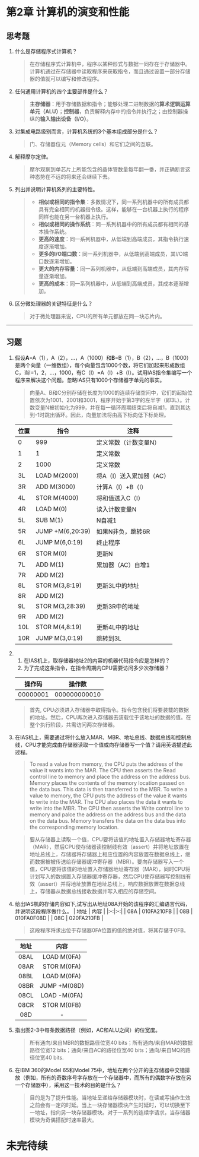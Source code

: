 # 第2章 计算机的演变和性能

## 思考题

1. 什么是存储程序式计算机？
    > 在存储程序式计算机中，程序以某种形式与数据一同存在于存储器中。计算机通过在存储器中读取程序来获取指令，而且通过设置一部分存储器的值就可以编写和修改程序。

1. 任何通用计算机的四个主要部件是什么？
    > **主存储器**：用于存储数据和指令；能够处理二进制数据的**算术逻辑运算单元（ALU）**；**控制器**，负责解释内存中的指令并执行之；由控制器操纵的**输入输出设备（I/O）**。

1. 对集成电路级别而言，计算机系统的3个基本组成部分是什么？
    > 门、存储器位元（Memory cells）和它们之间的互联。

1. 解释摩尔定律。
    > 摩尔观察到单芯片上所能包含的晶体管数量每年翻一番，并正确断言这种态势在不远的将来还会继续下去。

1. 列出并说明计算机系列的主要特性。
    >- **相似或相同的指令集**：多数情况下，同一系列机器中的所有成员都具有完全相同的机器指令级。这样，能够在一台机器上执行的程序同样也能在另一台机器上执行。
    >- **相似或相同的操作系统**：同一系列机器中的所有成员都有相同的基本操作系统。
    >- **更高的速度**：同一系列机器中，从低端到高端成员，其指令执行速度逐渐增加。
    >- **更多的I/O端口数**：同一系列机器中，从低端到高端成员，其I/O端口数逐渐增加。
    >- **更大的内存容量**：同一系列机器中，从低端到高端成员，其内存容量逐渐增加。
    >- **更高的成本**：同一系列机器中，从低端到高端成员，其成本逐渐增加。

1. 区分微处理器的关键特征是什么？
    > 对于微处理器来说，CPU的所有单元都放在同一块芯片内。

---

## 习题

1. 假设**A**=A（1），A（2），…，A（1000）和**B**=B（1），B（2），…，B（1000）是两个向量（一维数组），每个向量包含1000个数，将它们加起来形成数组C，当I=1，2，…，1000，有C（I）=A（I）+B（I）。试用IAS指令集编写一个程序来解决这个问题。忽略IAS只有1000个存储器字单元的事实。
    > 向量A、B和C分别存储在长度为1000的连续存储空间中，它们的起始位置依次为1001、2001和3001，程序开始于第3字的左半字（即3L）。计数变量N被初始化为999，并在每一循环周期结束后将自减1，直到其达到-1时跳出循环。因此，向量加法将由高下标向低下标处理。

    | 位置 | 指令 | 注释 |
    |  --- | --- | ---  |
    | 0| 999 | 定义常数（计数变量N） |
    | 1| 1 | 定义常数 |
    | 2| 1000| 定义常数 |
    | 3L| LOAD M(2000) | 将A（I）送入累加器（AC） |
    | 3R| ADD M(3000) | 计算A（I）+B（I） |
    | 4L| STOR M(4000) | 将和值送入C（I） |
    | 4R| LOAD M(0) | 读入计数变量N |
    | 5L| SUB M(1) | N自减1 |
    | 5R| JUMP +M(6,20:39) | 如果N非负，跳转6R |
    | 6L| JUMP M(6,0:19) | 终止程序 |
    | 6R| STOR M(0) | 更新N |
    | 7L| ADD M(1) | 累加器（AC）自增1 |
    | 7R| ADD M(2) |  |
    | 8L| STOR M(3,8:19) | 更新3L中的地址 |
    | 8R| ADD M(2) |  |
    | 9L| STOR M(3,28:39) | 更新3R中的地址 |
    | 9R| ADD M(2) |  |
    | 10L| STOR M(4,8:19) | 更新4L中的地址 |
    | 10R| JUMP M(3,0:19) | 跳转到3L |
    
1.  1. 在IAS机上，取存储器地址2的内容的机器代码指令应是怎样的？
    1. 为了完成这条指令，在指令周期内CPU需要访问多少次存储器？
    
    | 操作码 | 操作数 |
    | :---: | :---: |
    | 00000001 | 000000000010 |
    > 首先, CPU必须进入存储器中取得指令。指令包含我们将要装载的数据的地址。然后，CPU再次进入存储器去装载位于该地址的数据的值。在整个执行阶段，共需访问两次存储器。

1. 在IAS机上，需要通过将什么放入MAR、MBR、地址总线、数据总线和控制总线，CPU才能完成由存储器读取一个值或向存储器写一个值？请用英语描述此过程。
    > To read a value from memory, the CPU puts the address of the value it wants into the MAR. The CPU then asserts the Read control line to memory and place the address on the address bus. Memory places the contents of the memory location passed on the data bus. This data is then transferred to the MBR. To write a value to memory, the CPU puts the address of the value it wants to write into the MAR. The CPU also places the data it wants to write into the MBR. The CPU then asserts the Write control line to memory and palce the address on the address bus and the data on the data bus. Memory transfers the data on the data bus into the corresponding memory location.

    > 要从存储器上读取一个值，CPU要将该值的地址置入存储器地址寄存器（MAR），然后CPU使存储器读控制线有效（assert）并将地址放置在地址总线上，存储器将存储器上相应位置的内容放置在数据总线上，继而数据被被传送给存储器缓冲寄存器（MBR）。要向存储器写入一个值，CPU要将该值的地址置入存储器地址寄存器（MAR），同时CPU将计划写入的数据置入存储器缓冲寄存器，然后CPU使存储器写控制线有效（assert）并将地址放置在地址总线上，响应数据放置在数据总线上，存储器从数据总线接收数据并写入相应的存储空间。

1. 给出IAS机的存储内容如下,试写出从地址08A开始的该程序的汇编语言代码，并说明这段程序做什么。
    | 地址 | 内容 |
    |:-:|:-:|
    | 08A | 010FA210FB |
    | 08B | 010FA0F08D |
    | 08C | 020FA210FB |
    > 这段程序将求出位于存储器0FA位置的值的绝对值，将其存储于0FB。
    
    | 地址 | 内容 |
    |:-:|:-:|
    | 08AL | LOAD M(0FA) |
    | 08AR | STOR M(0FA) |
    | 08BL | LOAD M(0FA) |
    | 08BR | JUMP +M(08D) |
    | 08CL | LOAD -M(0FA) |
    | 08CR | STOR M(0FB) |
    | 08D | - |

1. 指出图2-3中每条数据路径（例如，AC和ALU之间）的位宽度。
    > 所有通向/来自MBR的数据路径位宽40 bits；所有通向/来自MAR的数据路径位宽12 bits；通向/来自AC的路径位宽40 bits；通向/来自MQ的路径位宽40 bits.

1. 在IBM 360的Model 65和Model 75中，地址在两个分开的主存储器中交错排放（例如，所有的奇数序号字存放在一个存储器中，而所有的偶数字存放在另一个存储器中），采用这一技术的目的是什么？
    > 目的是为了提升性能。当地址呈递给存储器模块时，在读或写操作生效之前会有一定的时延。当上一块存储器模块产生时延时，可以切换至下一地址，指向另一块存储器模块。对于一系列的连续字请求，当存储器模块为奇偶搭配时速率最大。

# 未完待续
    